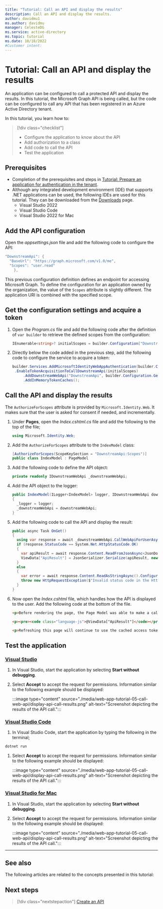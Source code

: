 ```yaml
---
title: "Tutorial: Call an API and display the results"
description: Call an API and display the results.
author: davidmu1
ms.author: davidmu
manager: CelesteDG
ms.service: active-directory
ms.topic: tutorial
ms.date: 10/18/2022
#Customer intent:
---
```


# Tutorial: Call an API and display the results 

An application can be configured to call a protected API and display the results. In this tutorial, the Microsoft Graph API is being called, but the code can be configured to call any API that has been registered in an Azure Active Directory tenant.

In this tutorial, you learn how to:

> [!div class="checklist"]
> * Configure the application to know about the API
> * Add authorization to a class
> * Add code to call the API
> * Test the application

## Prerequisites

* Completion of the prerequisites and steps in [Tutorial: Prepare an application for authentication in the tenant](web-app-tutorial-04-prepare-tenant-app.md).
* Although any integrated development environment (IDE) that supports .NET applications can be used, the following IDEs are used for this tutorial. They can be downloaded from the [Downloads](https://visualstudio.microsoft.com/downloads) page.
    - Visual Studio 2022
    - Visual Studio Code
    - Visual Studio 2022 for Mac

## Add the API configuration

Open the *appsettings.json* file and add the following code to configure the API:

```csharp
"DownstreamApi": {
  "BaseUrl": "https://graph.microsoft.com/v1.0/me",
  "Scopes": "user.read"
    },
```
This previous configuration definition defines an endpoint for accessing Microsoft Graph. To define the configuration for an application owned by the organization, the value of the `Scopes` attribute is slightly different. The application URI is combined with the specified scope.

## Get the configuration settings and acquire a token

1. Open the *Program.cs* file and add the following code after the definition of `var builder` to retrieve the defined scopes from the configuration:

    ```csharp
    IEnumerable<string>? initialScopes = builder.Configuration["DownstreamApi:Scopes"]?.Split(' ');
    ```

1. Directly below the code added in the previous step, add the following code to configure the service to acquire a token:

   ```csharp
   builder.Services.AddMicrosoftIdentityWebAppAuthentication(builder.Configuration, "AzureAd")
    .EnableTokenAcquisitionToCallDownstreamApi(initialScopes)
        .AddDownstreamWebApi("DownstreamApi", builder.Configuration.GetSection("DownstreamApi"))
        .AddInMemoryTokenCaches();
   ```

## Call the API and display the results

The `AuthorizeForScopes` attribute is provided by `Microsoft.Identity.Web`. It makes sure that the user is asked for consent if needed, and incrementally.

1. Under **Pages**, open the *Index.cshtml.cs* file and add the following to the top of the file;

    ```csharp
    using Microsoft.Identity.Web;
    ```

1. Add the `AuthorizeForScopes` attribute to the `IndexModel` class:

    ```csharp
    [AuthorizeForScopes(ScopeKeySection = "DownstreamApi:Scopes")]
    public class IndexModel : PageModel
    ```

1. Add the following code to define the API object:
    ```csharp
    private readonly IDownstreamWebApi _downstreamWebApi;
    ```

1. Add the API object to the logger:
    ```csharp
    public IndexModel(ILogger<IndexModel> logger, IDownstreamWebApi downstreamWebApi)
    {
      _logger = logger;
      _downstreamWebApi = downstreamWebApi;
    }
    ```

1. Add the following code to call the API and display the result:

    ```csharp
    public async Task OnGet()
    {
      using var response = await _downstreamWebApi.CallWebApiForUserAsync("DownstreamApi").ConfigureAwait(false);
      if (response.StatusCode == System.Net.HttpStatusCode.OK)
      {
        var apiResult = await response.Content.ReadFromJsonAsync<JsonDocument>().ConfigureAwait(false);
        ViewData["ApiResult"] = JsonSerializer.Serialize(apiResult, new JsonSerializerOptions { WriteIndented = true });
      }
      else
      {
        var error = await response.Content.ReadAsStringAsync().ConfigureAwait(false);
        throw new HttpRequestException($"Invalid status code in the HttpResponseMessage: {response.StatusCode}: {error}");
      }
    }
    ```

1. Now open the *Index.cshtml* file, which handles how the API is displayed to the user. Add the following code at the bottom of the file.

	```html
    <p>Before rendering the page, the Page Model was able to make a call to Microsoft Graph's <code>/me</code> API for your user and received the following:</p>

    <p><pre><code class="language-js">@ViewData["ApiResult"]</code></pre></p>

    <p>Refreshing this page will continue to use the cached access token acquired for Microsoft Graph, which is valid for future page views will attempt to refresh this token as it nears its expiration.</p>
    ```

## Test the application

### [Visual Studio](#tab/visual-studio)
1. In Visual Studio, start the application by selecting **Start without debugging**.
1. Select **Accept** to accept the request for permissions. Information similar to the following example should be displayed:

    :::image type="content" source="./media/web-app-tutorial-05-call-web-api/display-api-call-results.png" alt-text="Screenshot depicting the results of the API call.":::

### [Visual Studio Code](#tab/visual-studio-code)
1. In Visual Studio Code, start the application by typing the following in the terminal;

```powershell
dotnet run
```

1. Select **Accept** to accept the request for permissions. Information similar to the following example should be displayed:

    :::image type="content" source="./media/web-app-tutorial-05-call-web-api/display-api-call-results.png" alt-text="Screenshot depicting the results of the API call.":::
<!-- Edit screenshot -->

### [Visual Studio for Mac](#tab/visual-studio-for-mac)
1. In Visual Studio, start the application by selecting **Start without debugging**.
1. Select **Accept** to accept the request for permissions. Information similar to the following example should be displayed:

    :::image type="content" source="./media/web-app-tutorial-05-call-web-api/display-api-call-results.png" alt-text="Screenshot depicting the results of the API call.":::

---

## See also

The following articles are related to the concepts presented in this tutorial:

## Next steps
> [!div class="nextstepaction"]
> [Create an API](scenario-protected-web-api-overview.md)